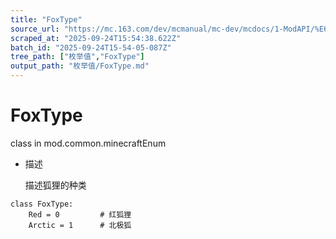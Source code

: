 ```yaml
---
title: "FoxType"
source_url: "https://mc.163.com/dev/mcmanual/mc-dev/mcdocs/1-ModAPI/%E6%9E%9A%E4%B8%BE%E5%80%BC/FoxType.html"
scraped_at: "2025-09-24T15:54:38.622Z"
batch_id: "2025-09-24T15-54-05-087Z"
tree_path: ["枚举值","FoxType"]
output_path: "枚举值/FoxType.md"
---
```


#  FoxType

class in mod.common.minecraftEnum

*   描述
    
    描述狐狸的种类
    

```
class FoxType:
	Red = 0  		# 红狐狸
	Arctic = 1  	# 北极狐


```